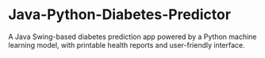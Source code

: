 # Java-Python-Diabetes-Predictor
A Java Swing-based diabetes prediction app powered by a Python machine learning model, with printable health reports and user-friendly interface.
